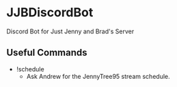 # JJBDiscordBot
Discord Bot for Just Jenny and Brad's Server

## Useful Commands

- !schedule
  - Ask Andrew for the JennyTree95 stream schedule.